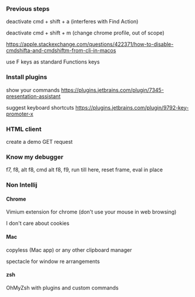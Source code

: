 ### Previous steps
deactivate cmd + shift + a (interferes with Find Action)

deactivate cmd + shift + m (change chrome profile, out of scope)

https://apple.stackexchange.com/questions/422371/how-to-disable-cmdshifta-and-cmdshiftm-from-cli-in-macos

use F keys as standard Functions keys

### Install plugins
show your commands
https://plugins.jetbrains.com/plugin/7345-presentation-assistant

suggest keyboard shortcuts
https://plugins.jetbrains.com/plugin/9792-key-promoter-x

### HTML client
create a demo GET request

### Know my debugger
f7, f8, alt f8, cmd alt f8, f9, run till here, reset frame, eval in place

### Non Intellij
#### Chrome
Vimium extension for chrome (don't use your mouse in web browsing)

I don't care about cookies

#### Mac
copyless (Mac app) or any other clipboard manager

spectacle for window re arrangements

#### zsh
OhMyZsh with plugins and custom commands

